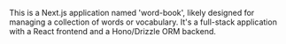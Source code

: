 This is a Next.js application named 'word-book', likely designed for managing a collection of words or vocabulary. It's a full-stack application with a React frontend and a Hono/Drizzle ORM backend.